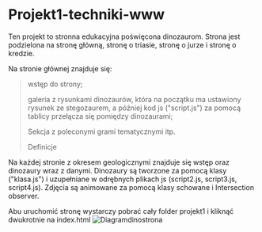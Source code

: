 # Projekt1-techniki-www

Ten projekt to stronna edukacyjna poświęcona dinozaurom. Strona jest podzielona na stronę główną, stronę o triasie, stronę o jurze i stronę o kredzie. 

Na stronie głównej znajduje się:
>wstęp do strony;
>
>galeria z rysunkami dinozaurów, która na początku ma ustawiony rysunek ze stegozaurem, a później kod js ("script.js") za pomocą tablicy przełącza się pomiędzy dinozaurami;
>
>Sekcja z poleconymi grami tematycznymi itp.
>
>Definicje

Na każdej stronie z okresem geologicznymi znajduje się wstęp oraz dinozaury wraz z danymi. Dinozaury są tworzone za pomocą klasy ("klasa.js") i uzupełniane w odrębnych plikach js (script2.js, script3.js, script4.js). Zdjęcia są animowane za pomocą klasy schowane i Intersection observer. 

Abu uruchomić stronę wystarczy pobrać cały folder projekt1 i kliknąć dwukrotnie na index.html
![Diagramdinostrona](https://github.com/Lenchestero/Projekt1-techniki-www/assets/147376926/ed1c498e-aeb7-42e1-8178-1e36b302ebaf)
